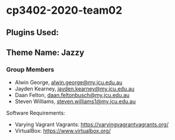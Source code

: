 # cp3402-2020-team02
## Plugins Used:
## Theme Name: Jazzy
### Group Members

- Alwin George, alwin.george@my.jcu.edu.au
- Jayden Kearney, jayden.kearney@my.jcu.edu.au
- Daan Felton, daan.feltonbusch@my.jcu.edu.au
- Steven Williams, steven.williams1@my.jcu.edu.au

Software Requirements:
- Varying Vagrant Vagrants: https://varyingvagrantvagrants.org/
- VirtualBox: https://www.virtualbox.org/
